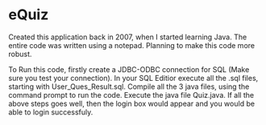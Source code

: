 # eQuiz
Created this application back in 2007, when I started learning Java. The entire code was written using a notepad. Planning to make this code more robust.

To Run this code, firstly create a JDBC-ODBC connection for SQL (Make sure you test your connection). In your SQL Editior execute all the .sql files, starting with User_Ques_Result.sql. Compile all the 3 java files, using the command prompt to run the code. Execute the java file Quiz.java. If all the above steps goes well, then the login box would appear and you would be able to login successfuly.
